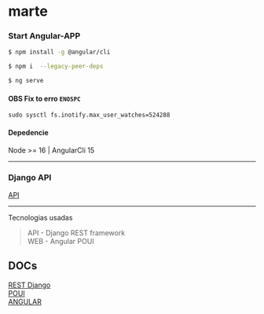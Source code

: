 # marte

### Start Angular-APP
```bash 
$ npm install -g @angular/cli
```
```bash 
$ npm i  --legacy-peer-deps
```
```bash 
$ ng serve
```


#### OBS Fix to erro `ENOSPC`
`sudo sysctl fs.inotify.max_user_watches=524288`

#### Depedencie 
Node >= 16 | AngularCli 15
___
### Django API
[API](http://aspx.site:7777/)
___
Tecnologias usadas
>API - Django REST framework  <br>
>WEB - Angular POUI


## DOCs
[REST Django](https://www.django-rest-framework.org/) <br>
[POUI](https://po-ui.io/documentation) <br>
[ANGULAR](https://angular.io/docs) <br>
